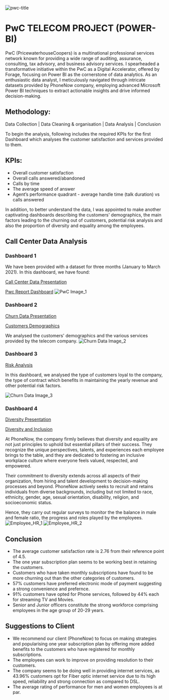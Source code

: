 ![pwc-title](https://github.com/HafshaWahab/PwC_Telecom_Project_Power-BI/assets/152807534/36214b12-2352-491c-bbed-c7181d18eef5)

# PwC TELECOM PROJECT (POWER-BI)

PwC (PricewaterhouseCoopers) is a multinational professional services network known for providing a wide range of auditing, assurance, consulting, tax advisory, and business advisory services. I spearheaded a transformative initiative within the PwC as a Digital Accelerator, offered by Forage, focusing on Power BI as the cornerstone of data analytics. As an enthusiastic data analyst, I meticulously navigated through intricate datasets provided by PhoneNow company, employing advanced Microsoft Power BI techniques to extract actionable insights and drive informed decision-making.

## Methodology:
Data Collection | Data Cleaning & organisation | Data Analysis | Conclusion

To begin the analysis, following includes the required KPIs for the first Dashboard which analyses the customer satisfaction and services provided to them.

## KPIs:
* Overall customer satisfaction
* Overall calls answered/abandoned
* Calls by time
* The average speed of answer
* Agent’s performance quadrant - average handle time (talk duration) vs calls answered

In addition, to better understand the data, I was appointed to make another captivating dashboards describing the customers' demographics, the main factors leading to the churning out of customers, potential risk analysis and also the proportion of diversity and equality among the employees.


## Call Center Data Analysis

### Dashboard 1

We have been provided with a dataset for three months (January to March 2021). In this dashboard, we have found:

[Call Center Data Presentation](https://github.com/HafshaWahab/Images/blob/main/PwC_Report.pbix)

[Pwc Report Dashboard](https://github.com/HafshaWahab/Images/blob/main/PwC%20Image_1.jpg)
![PwC Image_1](https://github.com/HafshaWahab/PwC_Telecom_Project_Power-BI/assets/152807534/f2e0b4ea-050e-4f0a-9243-f52a3130e594)


### Dashboard 2

[Churn Data Presentation](https://github.com/HafshaWahab/Images/blob/main/Churn_Data_PwC_Hafsha.pbix)

[Customers Demographics](https://github.com/HafshaWahab/Images/blob/main/Churn%20Data%20Image_2.jpg)

We analysed the customers' demographics and the various services provided by the telecom company.
![Churn Data Image_2](https://github.com/HafshaWahab/PwC_Telecom_Project_Power-BI/assets/152807534/89297b64-2c92-4fda-b550-7b8a2ccb649d)


### Dashboard 3

[Risk Analysis](https://github.com/HafshaWahab/Images/blob/main/Churn%20Data%20Image_3.jpg)

In this dashboard, we analysed the type of customers loyal to the company, the type of contract which benefits in maintaining the yearly revenue and other potential risk factors.

![Churn Data Image_3](https://github.com/HafshaWahab/PwC_Telecom_Project_Power-BI/assets/152807534/ea8ac706-ec15-4ab3-9f02-7c8457a9e7c0)


### Dashboard 4

[Diversity Presentation](https://github.com/HafshaWahab/Images/blob/main/Employees_TASK%204.pbix)

[Diversity and Inclusion](https://github.com/HafshaWahab/Images/blob/main/Employee_HR_1.jpg)

At PhoneNow, the company firmly believes that diversity and equality are not just principles to uphold but essential pillars of their success. They recognize the unique perspectives, talents, and experiences each employee brings to the table, and they are dedicated to fostering an inclusive workplace culture where everyone feels valued, respected, and empowered.

Their commitment to diversity extends across all aspects of their organization, from hiring and talent development to decision-making processes and beyond. PhoneNow actively seeks to recruit and retains individuals from diverse backgrounds, including but not limited to race, ethnicity, gender, age, sexual orientation, disability, religion, and socioeconomic status.

Hence, they carry out regular surveys to monitor the the balance in male and female ratio, the progress and roles played by the employees.
![Employee_HR_1](https://github.com/HafshaWahab/PwC_Telecom_Project_Power-BI/assets/152807534/b0e4504f-d7d0-43cd-8833-d0846ee81f9b)
![Employee_HR_2](https://github.com/HafshaWahab/PwC_Telecom_Project_Power-BI/assets/152807534/1b2fd8f1-b8cd-4665-9a7a-1a1fb5e0ecd5)


## Conclusion
* The average customer satisfaction rate is 2.76 from their reference point of 4.5.
* The one year subscription plan seems to be working best in retaining the customers.
* Customers who have taken monthly subscriptions have found to be more churning out than the other categories of customers.
* 57% customers have preferred electronic mode of payment suggesting a strong convenience and prefernce.
* 91% customers have opted for Phone services, followed by 44% each for streaming TV and Movies.
* Senior and Junior officers constitute the strong workforce comprising employees in the age group of 20-29 years.


## Suggestions to Client
* We recommend our client (PhoneNow) to focus on making strategies and popularising one year subscription plan by offering more added benefits to the customers who have registered for monthly subscriptions.
* The employees can work to improve on providing resolution to their customers.
* The company seems to be doing well in providing internet services, as 43.96% customers opt for Fiber optic internet service due to its high speed, reliability and strong connection as compared to DSL.
* The average rating of performance for men and women employees is at par.


